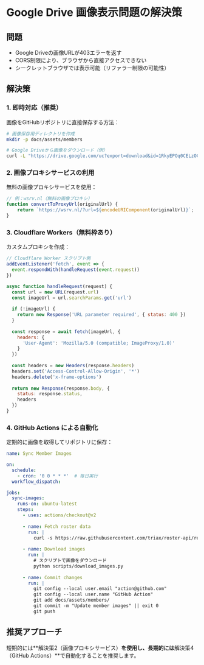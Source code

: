 # Google Drive 画像表示問題の解決策

## 問題
- Google Driveの画像URLが403エラーを返す
- CORS制限により、ブラウザから直接アクセスできない
- シークレットブラウザでは表示可能（リファラー制限の可能性）

## 解決策

### 1. 即時対応（推奨）
画像をGitHubリポジトリに直接保存する方法：

```bash
# 画像保存用ディレクトリを作成
mkdir -p docs/assets/members

# Google Driveから画像をダウンロード（例）
curl -L "https://drive.google.com/uc?export=download&id=1RkyEPOq0CELzOCIICoanFWrFYnWD_bZ5" -o docs/assets/members/member_1.jpg
```

### 2. 画像プロキシサービスの利用
無料の画像プロキシサービスを使用：

```javascript
// 例：wsrv.nl（無料の画像プロキシ）
function convertToProxyUrl(originalUrl) {
    return `https://wsrv.nl/?url=${encodeURIComponent(originalUrl)}`;
}
```

### 3. Cloudflare Workers（無料枠あり）
カスタムプロキシを作成：

```javascript
// Cloudflare Worker スクリプト例
addEventListener('fetch', event => {
  event.respondWith(handleRequest(event.request))
})

async function handleRequest(request) {
  const url = new URL(request.url)
  const imageUrl = url.searchParams.get('url')
  
  if (!imageUrl) {
    return new Response('URL parameter required', { status: 400 })
  }
  
  const response = await fetch(imageUrl, {
    headers: {
      'User-Agent': 'Mozilla/5.0 (compatible; ImageProxy/1.0)'
    }
  })
  
  const headers = new Headers(response.headers)
  headers.set('Access-Control-Allow-Origin', '*')
  headers.delete('x-frame-options')
  
  return new Response(response.body, {
    status: response.status,
    headers
  })
}
```

### 4. GitHub Actions による自動化
定期的に画像を取得してリポジトリに保存：

```yaml
name: Sync Member Images

on:
  schedule:
    - cron: '0 0 * * *'  # 毎日実行
  workflow_dispatch:

jobs:
  sync-images:
    runs-on: ubuntu-latest
    steps:
      - uses: actions/checkout@v2
      
      - name: Fetch roster data
        run: |
          curl -s https://raw.githubusercontent.com/triax/roster-api/refs/heads/main/data/roster.json -o roster.json
      
      - name: Download images
        run: |
          # スクリプトで画像をダウンロード
          python scripts/download_images.py
      
      - name: Commit changes
        run: |
          git config --local user.email "action@github.com"
          git config --local user.name "GitHub Action"
          git add docs/assets/members/
          git commit -m "Update member images" || exit 0
          git push
```

## 推奨アプローチ

短期的には**解決策2（画像プロキシサービス）**を使用し、長期的には**解決策4（GitHub Actions）**で自動化することを推奨します。